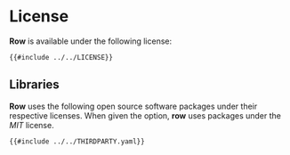 # License

**Row** is available under the following license:

```plaintext
{{#include ../../LICENSE}}
```

## Libraries

**Row** uses the following open source software packages under their respective
licenses. When given the option, **row** uses packages under the *MIT* license.

```plaintext
{{#include ../../THIRDPARTY.yaml}}
```
